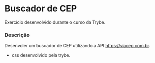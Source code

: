 # Buscador de CEP

Exercício desenvolvido durante o curso da Trybe. 

### Descrição
Desenvoler um buscador de CEP utilizando a API https://viacep.com.br.
- css desenvolvido pela trybe.
